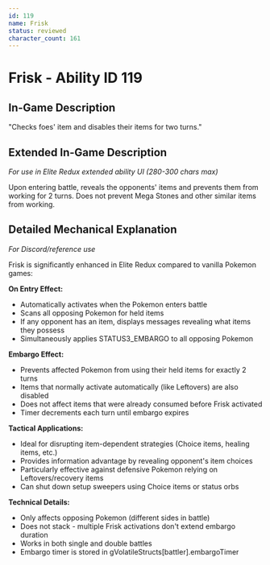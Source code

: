 ```yaml
---
id: 119
name: Frisk
status: reviewed
character_count: 161
---
```


# Frisk - Ability ID 119

## In-Game Description
"Checks foes' item and disables their items for two turns."

## Extended In-Game Description
*For use in Elite Redux extended ability UI (280-300 chars max)*

Upon entering battle, reveals the opponents' items and prevents them from working for 2 turns. Does not prevent Mega Stones and other similar items from working.

## Detailed Mechanical Explanation
*For Discord/reference use*

Frisk is significantly enhanced in Elite Redux compared to vanilla Pokemon games:

**On Entry Effect:**
- Automatically activates when the Pokemon enters battle
- Scans all opposing Pokemon for held items
- If any opponent has an item, displays messages revealing what items they possess
- Simultaneously applies STATUS3_EMBARGO to all opposing Pokemon

**Embargo Effect:**
- Prevents affected Pokemon from using their held items for exactly 2 turns
- Items that normally activate automatically (like Leftovers) are also disabled
- Does not affect items that were already consumed before Frisk activated
- Timer decrements each turn until embargo expires

**Tactical Applications:**
- Ideal for disrupting item-dependent strategies (Choice items, healing items, etc.)
- Provides information advantage by revealing opponent's item choices
- Particularly effective against defensive Pokemon relying on Leftovers/recovery items
- Can shut down setup sweepers using Choice items or status orbs

**Technical Details:**
- Only affects opposing Pokemon (different sides in battle)
- Does not stack - multiple Frisk activations don't extend embargo duration
- Works in both single and double battles
- Embargo timer is stored in gVolatileStructs[battler].embargoTimer